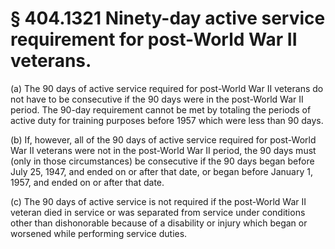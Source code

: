 # § 404.1321   Ninety-day active service requirement for post-World War II veterans.

(a) The 90 days of active service required for post-World War II veterans do not have to be consecutive if the 90 days were in the post-World War II period. The 90-day requirement cannot be met by totaling the periods of active duty for training purposes before 1957 which were less than 90 days.


(b) If, however, all of the 90 days of active service required for post-World War II veterans were not in the post-World War II period, the 90 days must (only in those circumstances) be consecutive if the 90 days began before July 25, 1947, and ended on or after that date, or began before January 1, 1957, and ended on or after that date.


(c) The 90 days of active service is not required if the post-World War II veteran died in service or was separated from service under conditions other than dishonorable because of a disability or injury which began or worsened while performing service duties.




